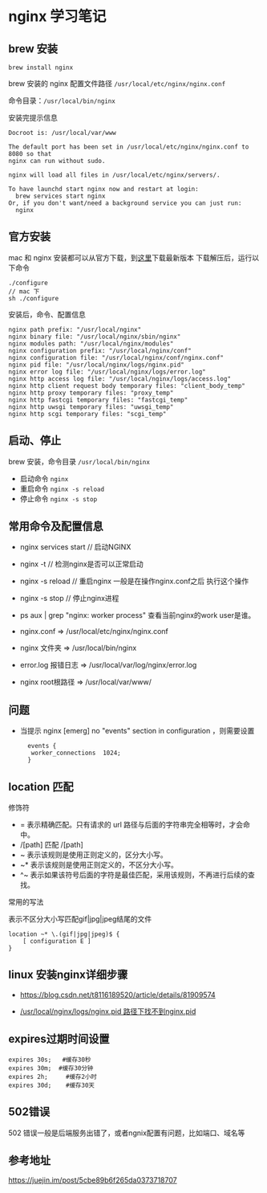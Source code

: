 # nginx 学习笔记

## brew 安装

```shell
brew install nginx
```

brew 安装的 nginx 配置文件路径 ```/usr/local/etc/nginx/nginx.conf```

命令目录：```/usr/local/bin/nginx```

安装完提示信息

```shell
Docroot is: /usr/local/var/www

The default port has been set in /usr/local/etc/nginx/nginx.conf to 8080 so that
nginx can run without sudo.

nginx will load all files in /usr/local/etc/nginx/servers/.

To have launchd start nginx now and restart at login:
  brew services start nginx
Or, if you don't want/need a background service you can just run:
  nginx
```

## 官方安装

mac 和 nginx 安装都可以从官方下载，到[这里](http://nginx.org/en/download.html)下载最新版本
下载解压后，运行以下命令

```shell
./configure
// mac 下
sh ./configure
```

安装后，命令、配置信息

```shell
nginx path prefix: "/usr/local/nginx"
nginx binary file: "/usr/local/nginx/sbin/nginx"
nginx modules path: "/usr/local/nginx/modules"
nginx configuration prefix: "/usr/local/nginx/conf"
nginx configuration file: "/usr/local/nginx/conf/nginx.conf"
nginx pid file: "/usr/local/nginx/logs/nginx.pid"
nginx error log file: "/usr/local/nginx/logs/error.log"
nginx http access log file: "/usr/local/nginx/logs/access.log"
nginx http client request body temporary files: "client_body_temp"
nginx http proxy temporary files: "proxy_temp"
nginx http fastcgi temporary files: "fastcgi_temp"
nginx http uwsgi temporary files: "uwsgi_temp"
nginx http scgi temporary files: "scgi_temp"
```

## 启动、停止

brew 安装，命令目录 ```/usr/local/bin/nginx```

* 启动命令 ```nginx```
* 重启命令 ```nginx -s reload```
* 停止命令 ```nginx -s stop```

## 常用命令及配置信息

* nginx services start // 启动NGINX
* nginx -t // 检测nginx是否可以正常启动
* nginx -s reload // 重启nginx 一般是在操作nginx.conf之后 执行这个操作
* nginx -s stop // 停止nginx进程
* ps aux | grep "nginx: worker process" 查看当前nginx的work user是谁。

* nginx.conf => /usr/local/etc/nginx/nginx.conf
* nginx 文件夹 => /usr/local/bin/nginx
* error.log 报错日志 => /usr/local/var/log/nginx/error.log
* nginx root根路径 => /usr/local/var/www/

## 问题

* 当提示 nginx [emerg] no "events" section in configuration ，则需要设置

  ```shell
    events {
     worker_connections  1024;
    }
  ```

## location 匹配

修饰符

* = 表示精确匹配。只有请求的 url 路径与后面的字符串完全相等时，才会命中。
* /[path] 匹配 /[path]
* ~ 表示该规则是使用正则定义的，区分大小写。
* ~* 表示该规则是使用正则定义的，不区分大小写。
* ^~ 表示如果该符号后面的字符是最佳匹配，采用该规则，不再进行后续的查找。

常用的写法

表示不区分大小写匹配gif|jpg|jpeg结尾的文件

```shell
location ~* \.(gif|jpg|jpeg)$ {
    [ configuration E ]
}
```

## linux 安装nginx详细步骤

* <https://blog.csdn.net/t8116189520/article/details/81909574>

* [/usr/local/nginx/logs/nginx.pid 路径下找不到nginx.pid](https://blog.csdn.net/solly793755670/article/details/70742011)

## expires过期时间设置

```shell
expires 30s;   #缓存30秒
expires 30m;  #缓存30分钟
expires 2h;     #缓存2小时
expires 30d;    #缓存30天
```

## 502错误

502 错误一般是后端服务出错了，或者ngnix配置有问题，比如端口、域名等

## 参考地址

<https://juejin.im/post/5cbe89b6f265da0373718707>
